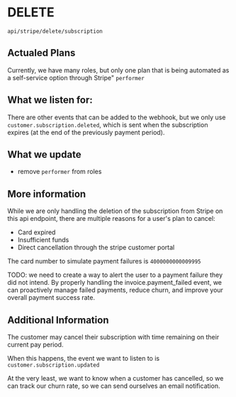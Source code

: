 # DELETE
`api/stripe/delete/subscription`

## Actualed Plans

Currently, we have many roles, but only one plan that is being automated as a self-service option through Stripe" `performer`

## What we listen for:

There are other events that can be added to the webhook, but we only use `customer.subscription.deleted`, which is sent when the subscription expires (at the end of the previously payment period).

## What we update
  - remove `performer` from roles

## More information

While we are only handling the deletion of the subscription from Stripe on this api endpoint, there are multiple reasons for a user's plan to cancel:
  - Card expired
  - Insufficient funds
  - Direct cancellation through the stripe customer portal

  The card number to simulate payment failures is `4000000000009995`

  TODO: we need to create a way to alert the user to a payment failure they did not intend. By properly handling the invoice.payment_failed event, we can proactively manage failed payments, reduce churn, and improve your overall payment success rate.

  ## Additional Information

  The customer may cancel their subscription with time remaining on their current pay period.

  When this happens, the event we want to listen to is `customer.subscription.updated`

  At the very least, we want to know when a customer has cancelled, so we can track our churn rate, so we can send ourselves an email notification.